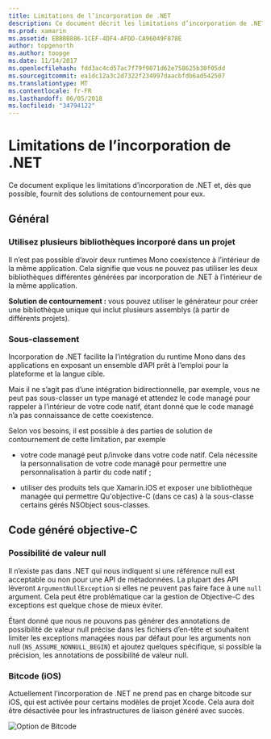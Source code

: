 ```yaml
---
title: Limitations de l’incorporation de .NET
description: Ce document décrit les limitations d’incorporation de .NET, l’outil qui vous permet d’utiliser le code .NET dans d’autres langages de programmation.
ms.prod: xamarin
ms.assetid: EBBBB886-1CEF-4DF4-AFDD-CA96049F878E
author: topgenorth
ms.author: toopge
ms.date: 11/14/2017
ms.openlocfilehash: fdd3ac4cd57ac7f79f9071d62e758625b30f05dd
ms.sourcegitcommit: ea1dc12a3c2d7322f234997daacbfdb6ad542507
ms.translationtype: MT
ms.contentlocale: fr-FR
ms.lasthandoff: 06/05/2018
ms.locfileid: "34794122"
---
```

# <a name="net-embedding-limitations"></a>Limitations de l’incorporation de .NET

Ce document explique les limitations d’incorporation de .NET et, dès que possible, fournit des solutions de contournement pour eux.

## <a name="general"></a>Général

### <a name="use-more-than-one-embedded-library-in-a-project"></a>Utilisez plusieurs bibliothèques incorporé dans un projet

Il n’est pas possible d’avoir deux runtimes Mono coexistence à l’intérieur de la même application. Cela signifie que vous ne pouvez pas utiliser les deux bibliothèques différentes générées par incorporation de .NET à l’intérieur de la même application.

**Solution de contournement :** vous pouvez utiliser le générateur pour créer une bibliothèque unique qui inclut plusieurs assemblys (à partir de différents projets).

### <a name="subclassing"></a>Sous-classement

Incorporation de .NET facilite la l’intégration du runtime Mono dans des applications en exposant un ensemble d’API prêt à l’emploi pour la plateforme et la langue cible.

Mais il ne s’agit pas d’une intégration bidirectionnelle, par exemple, vous ne peut pas sous-classer un type managé et attendez le code managé pour rappeler à l’intérieur de votre code natif, étant donné que le code managé n’a pas connaissance de cette coexistence.

Selon vos besoins, il est possible à des parties de solution de contournement de cette limitation, par exemple

* votre code managé peut p/invoke dans votre code natif. Cela nécessite la personnalisation de votre code managé pour permettre une personnalisation à partir du code natif ;

* utiliser des produits tels que Xamarin.iOS et exposer une bibliothèque managée qui permettre Qu'objective-C (dans ce cas) à la sous-classe certains gérés NSObject sous-classes.

## <a name="objective-c-generated-code"></a>Code généré objective-C

### <a name="nullability"></a>Possibilité de valeur null

Il n’existe pas dans .NET qui nous indiquent si une référence null est acceptable ou non pour une API de métadonnées. La plupart des API lèveront `ArgumentNullException` si elles ne peuvent pas faire face à une `null` argument. Cela peut être problématique car la gestion de Objective-C des exceptions est quelque chose de mieux éviter.

Étant donné que nous ne pouvons pas générer des annotations de possibilité de valeur null précise dans les fichiers d’en-tête et souhaitent limiter les exceptions managées nous par défaut pour les arguments non null (`NS_ASSUME_NONNULL_BEGIN`) et ajoutez quelques spécifique, si possible la précision, les annotations de possibilité de valeur null.

### <a name="bitcode-ios"></a>Bitcode (iOS)

Actuellement l’incorporation de .NET ne prend pas en charge bitcode sur iOS, qui est activée pour certains modèles de projet Xcode. Cela aura doit être désactivée pour les infrastructures de liaison généré avec succès.

![Option de Bitcode](images/ios-bitcode-option.png)
